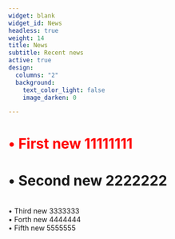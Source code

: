 ```yaml
---
widget: blank
widget_id: News
headless: true
weight: 14
title: News
subtitle: Recent news
active: true
design:
  columns: "2"
  background:
    text_color_light: false
    image_darken: 0

---
```

#  <font color=red>• First new 11111111</font><br/>
#  • Second new 2222222
<br/>
  • Third new 3333333
<br/>
  • Forth new 4444444
<br/>
  • Fifth new 5555555
<br/>
